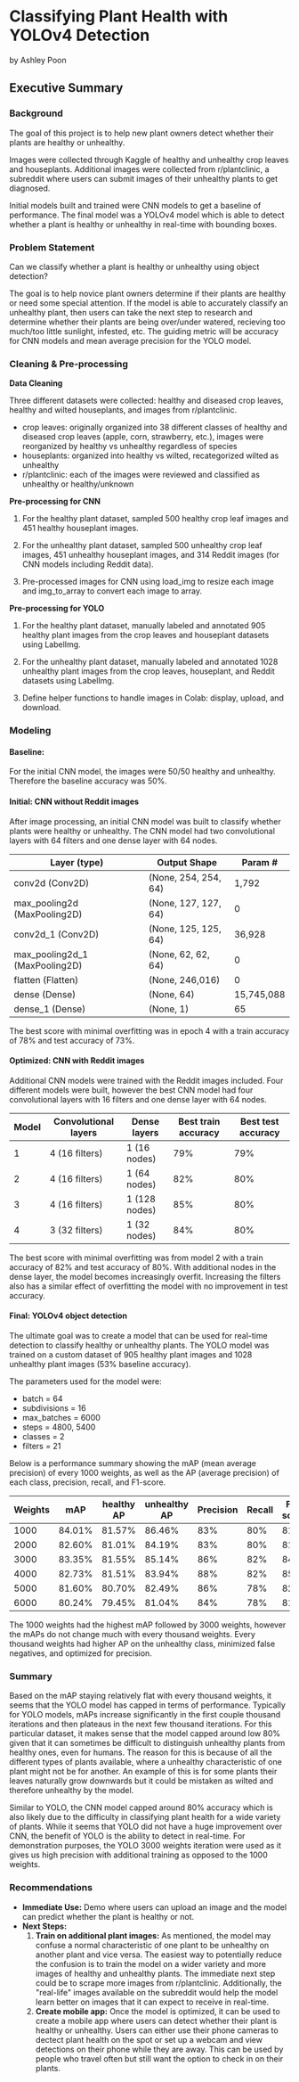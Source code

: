 # Classifying Plant Health with YOLOv4 Detection

by Ashley Poon

## Executive Summary  

### Background

The goal of this project is to help new plant owners detect whether their plants are healthy or unhealthy.

Images were collected through Kaggle of healthy and unhealthy crop leaves and houseplants. Additional images were collected from r/plantclinic, a subreddit where users can submit images of their unhealthy plants to get diagnosed.

Initial models built and trained were CNN models to get a baseline of performance. The final model was a YOLOv4 model which is able to detect whether a plant is healthy or unhealthy in real-time with bounding boxes.

### Problem Statement 

Can we classify whether a plant is healthy or unhealthy using object detection?

The goal is to help novice plant owners determine if their plants are healthy or need some special attention. If the model is able to accurately classify an unhealthy plant, then users can take the next step to research and determine whether their plants are being over/under watered, recieving too much/too little sunlight, infested, etc. The guiding metric will be accuracy for CNN models and mean average precision for the YOLO model.

### Cleaning & Pre-processing

**Data Cleaning**

Three different datasets were collected: healthy and diseased crop leaves, healthy and wilted houseplants, and images from r/plantclinic.
- crop leaves: originally organized into 38 different classes of healthy and diseased crop leaves (apple, corn, strawberry, etc.), images were reorganized by healthy vs unhealthy regardless of species 
- houseplants: organized into healthy vs wilted, recategorized wilted as unhealthy
- r/plantclinic: each of the images were reviewed and classified as unhealthy or healthy/unknown

**Pre-processing for CNN**

1) For the healthy plant dataset, sampled 500 healthy crop leaf images and 451 healthy houseplant images. 

2) For the unhealthy plant dataset, sampled 500 unhealthy crop leaf images, 451 unhealthy houseplant images, and 314 Reddit images (for CNN models including Reddit data).

3) Pre-processed images for CNN using load_img to resize each image and img_to_array to convert each image to array.

**Pre-processing for YOLO**

1) For the healthy plant dataset, manually labeled and annotated 905 healthy plant images from the crop leaves and houseplant datasets using LabelImg.

2) For the unhealthy plant dataset, manually labeled and annotated 1028 unhealthy plant images from the crop leaves, houseplant, and Reddit datasets using LabelImg.

3) Define helper functions to handle images in Colab: display, upload, and download.


### Modeling

#### Baseline:

For the initial CNN model, the images were 50/50 healthy and unhealthy. Therefore the baseline accuracy was 50%.

#### Initial: CNN without Reddit images 

After image processing, an initial CNN model was built to classify whether plants were healthy or unhealthy. The CNN model had two convolutional layers with 64 filters and one dense layer with 64 nodes.

| Layer (type)                        | Output Shape          | Param #
|---                                  | ---                   | ---
| conv2d (Conv2D)                     | (None, 254, 254, 64)  | 1,792 
| max_pooling2d (MaxPooling2D)        | (None, 127, 127, 64)  | 0
| conv2d_1 (Conv2D)                   | (None, 125, 125, 64)  | 36,928 
| max_pooling2d_1 (MaxPooling2D)      | (None, 62, 62, 64)    | 0
| flatten (Flatten)                   | (None, 246,016)       | 0 
| dense (Dense)                       | (None, 64)            | 15,745,088 
| dense_1 (Dense)                     | (None, 1)             | 65 

The best score with minimal overfitting was in epoch 4 with a train accuracy of 78% and test accuracy of 73%.

#### Optimized: CNN with Reddit images 

Additional CNN models were trained with the Reddit images included. Four different models were built, however the best CNN model had four convolutional layers with 16 filters and one dense layer with 64 nodes.

| Model  | Convolutional layers | Dense layers  | Best train accuracy | Best test accuracy
|---     | ---                  | ---           | ---                 | ---
| 1      | 4 (16 filters)       | 1 (16 nodes)  | 79%                 | 79% 
| 2      | 4 (16 filters)       | 1 (64 nodes)  | 82%                 | 80% 
| 3      | 4 (16 filters)       | 1 (128 nodes) | 85%                 | 80% 
| 4      | 3 (32 filters)       | 1 (32 nodes)  | 84%                 | 80% 

The best score with minimal overfitting was from model 2 with a train accuracy of 82% and test accuracy of 80%. With additional nodes in the dense layer, the model becomes increasingly overfit. Increasing the filters also has a similar effect of overfitting the model with no improvement in test accuracy.

#### Final: YOLOv4 object detection

The ultimate goal was to create a model that can be used for real-time detection to classify healthy or unhealthy plants. The YOLO model was trained on a custom dataset of 905 healthy plant images and 1028 unhealthy plant images (53% baseline accuracy). 

The parameters used for the model were:

- batch = 64
- subdivisions = 16
- max_batches = 6000
- steps = 4800, 5400
- classes = 2
- filters = 21

Below is a performance summary showing the mAP (mean average precision) of every 1000 weights, as well as the AP (average precision) of each class, precision, recall, and F1-score.

| Weights  | mAP    | healthy AP | unhealthy AP | Precision | Recall | F1-score
|---       |---     |---         |---           |---        |---     |---
| 1000     |84.01%  |81.57%      | 86.46%       |83%        |80%     |81%
| 2000     |82.60%  |81.01%      | 84.19%       |83%        |80%     |81% 
| 3000     |83.35%  |81.55%      | 85.14%       |86%        |82%     |84%
| 4000     |82.73%  |81.51%      | 83.94%       |88%        |82%     |85%
| 5000     |81.60%  |80.70%      | 82.49%       |86%        |78%     |82%
| 6000     |80.24%  |79.45%      | 81.04%       |84%        |78%     |81%

The 1000 weights had the highest mAP followed by 3000 weights, however the mAPs do not change much with every thousand weights. Every thousand weights had higher AP on the unhealthy class, minimized false negatives, and optimized for precision.

### Summary

Based on the mAP staying relatively flat with every thousand weights, it seems that the YOLO model has capped in terms of performance. Typically for YOLO models, mAPs increase significantly in the first couple thousand iterations and then plateaus in the next few thousand iterations. For this particular dataset, it makes sense that the model capped around low 80% given that it can sometimes be difficult to distinguish unhealthy plants from healthy ones, even for humans. The reason for this is because of all the different types of plants available, where a unhealthy characteristic of one plant might not be for another. An example of this is for some plants their leaves naturally grow downwards but it could be mistaken as wilted and therefore unhealthy by the model.

Similar to YOLO, the CNN model capped around 80% accuracy which is also likely due to the difficulty in classifying plant health for a wide variety of plants. While it seems that YOLO did not have a huge improvement over CNN, the benefit of YOLO is the ability to detect in real-time. For demonstration purposes, the YOLO 3000 weights iteration were used as it gives us high precision with additional training as opposed to the 1000 weights.

### Recommendations

* __Immediate Use:__  Demo where users can upload an image and the model can predict whether the plant is healthy or not.
* __Next Steps:__  
    1. __Train on additional plant images:__  As mentioned, the model may confuse a normal characteristic of one plant to be unhealthy on another plant and vice versa. The easiest way to potentially reduce the confusion is to train the model on a wider variety and more images of healthy and unhealthy plants. The immediate next step could be to scrape more images from r/plantclinic. Additionally, the "real-life" images available on the subreddit would help the model learn better on images that it can expect to receive in real-time.
    2. __Create mobile app:__  Once the model is optimized, it can be used to create a mobile app where users can detect whether their plant is healthy or unhealthy. Users can either use their phone cameras to dectect plant health on the spot or set up a webcam and view detections on their phone while they are away. This can be used by people who travel often but still want the option to check in on their plants.
